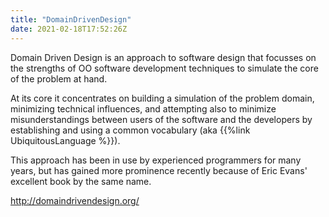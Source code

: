 ```yaml
---
title: "DomainDrivenDesign"
date: 2021-02-18T17:52:26Z
---
```

Domain Driven Design is an approach to software design that focusses on the strengths of OO software development techniques to simulate the core of the problem at hand.

At its core it concentrates on building a simulation of the problem domain, minimizing technical influences, and attempting also to minimize misunderstandings between users of the software and the developers by establishing and using a common vocabulary (aka {{%link UbiquitousLanguage %}}).

This approach has been in use by experienced programmers for many years, but has gained more prominence recently because of Eric Evans' excellent book by the same name.

http://domaindrivendesign.org/